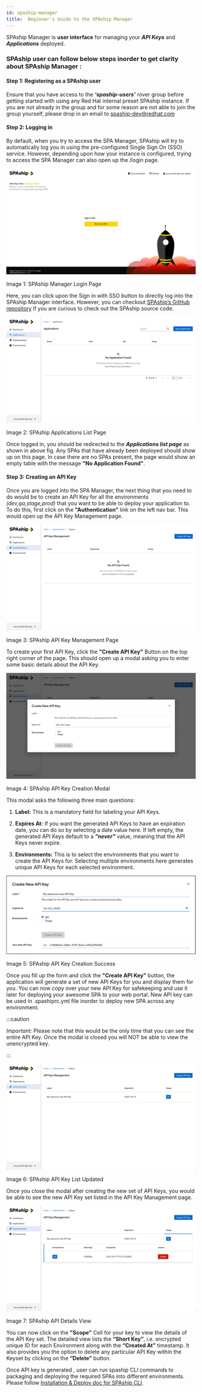 ```yaml
---
id: spaship-manager
title:  Beginner's Guide to the SPAship Manager
---
```

SPAship Manager is **user interface** for managing your ***API Keys*** and ***Applications*** deployed.

### SPAship user can follow below steps inorder to get clarity about SPAship Manager :

#### **Step 1: Registering as a SPAship user**
Ensure that you have access to the ***‘spaship-users’*** rover group before getting started with using any Red Hat internal preset SPAship instance. If you are not already in the group and for some reason are not able to join the group yourself, please drop in an email to <spaship-dev@redhat.com>

#### **Step 2: Logging in**
By default, when you try to access the SPA Manager, SPAship will try to automatically log you in using the pre-configured Single Sign On (SSO) service. However, depending upon how your instance is configured, trying to access the SPA Manager can also open up the /login page.

![SPAship Manager Login Page](baremetal-images/image_2.png)

Image 1: SPAship Manager Login Page

Here, you can click upon the Sign in with SSO button to directly log into the SPAship Manager interface. However, you can checkout [SPAship’s GitHub repository](https://github.com/spaship/spaship) if you are curious to check out the SPAship source code.

![image alt text](baremetal-images/image_3.png)

Image 2: SPAship Applications List Page

Once logged in, you should be redirected to the ***Applications list page*** as shown in above fig. Any SPAs that have already been deployed should show up on this page. In case there are no SPAs present, the page would show an empty table with the message **"No Application Found"**.

#### Step 3: Creating an API Key

Once you are logged into the SPA Manager, the next thing that you need to do would be to create an API Key for all the environments *(dev,qa,stage,prod)* that you want to be able to deploy your application to. To do this, first click on the **"Authentication"** link on the left nav bar. This would open up the API Key Management page.

![image alt text](baremetal-images/image_4.png)

Image 3: SPAship API Key Management Page

To create your first API Key, click the **"Create API Key"** Button on the top right corner of the page. This should open up a modal asking you to enter some basic details about the API Key.

![image alt text](baremetal-images/image_5.png)

Image 4: SPAship API Key Creation Modal

This modal asks the following three main questions:

1. **Label:** This is a mandatory field for labeling your API Keys.

2. **Expires At:** If you want the generated API Keys to have an expiration date, you can do so by selecting a date value here. If left empty, the generated API Keys default to a ***"never"*** value, meaning that the API Keys never expire.

3. **Environments:** This is to select the environments that you want to create the API Keys for. Selecting multiple environments here generates unique API Keys for each selected environment.

![image alt text](baremetal-images/image_6.png)

Image 5: SPAship API Key Creation Success

Once you fill up the form and click the **"Create API Key"** button, the application will generate a set of new API Keys for you and display them for you. You can now copy over your new API Key for safekeeping and use it later for deploying your awesome SPA to your web portal. New API key can be used in .spashiprc.yml file inorder to deploy new SPA across any environment.

:::caution

*Important:* Please note that this would be the only time that you can see the entire API Key. Once the modal is closed you will NOT be able to view the unencrypted key.

:::

![image alt text](baremetal-images/image_7.png)

Image 6: SPAship API Key List Updated

Once you close the modal after creating the new set of API Keys, you would be able to see the new API Key set listed in the API Key Management page.

![image alt text](baremetal-images/image_8.png)

Image 7: SPAship API Details View

You can now click on the **"Scope"** Cell for your key to view the details of the API Key set. The detailed view lists the **“Short Key”**, i.e. encrypted unique ID for each Environment along with the **“Created At”** timestamp. It also provides you the option to delete any particular API Key within the Keyset by clicking on the **“Delete”** button.

Once API key is generated , user can run spaship CLI commands to packaging and deploying the required SPAs into different environments.
Please follow [Installation & Deploy doc for SPAship CLI](./installation.md).
